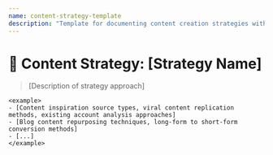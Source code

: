 ```yaml
---
name: content-strategy-template
description: "Template for documenting content creation strategies with title and description."
---
```


# 🎯 Content Strategy: [Strategy Name]
> [Description of strategy approach]

```
<example>
- [Content inspiration source types, viral content replication methods, existing account analysis approaches]
- [Blog content repurposing techniques, long-form to short-form conversion methods]
- [...]
</example>
```